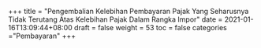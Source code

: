 +++
title = "Pengembalian Kelebihan Pembayaran Pajak Yang Seharusnya Tidak Terutang Atas Kelebihan Pajak Dalam Rangka Impor"
date = 2021-01-16T13:09:44+08:00
draft = false
weight = 53
toc = false
categories ="Pembayaran"
+++